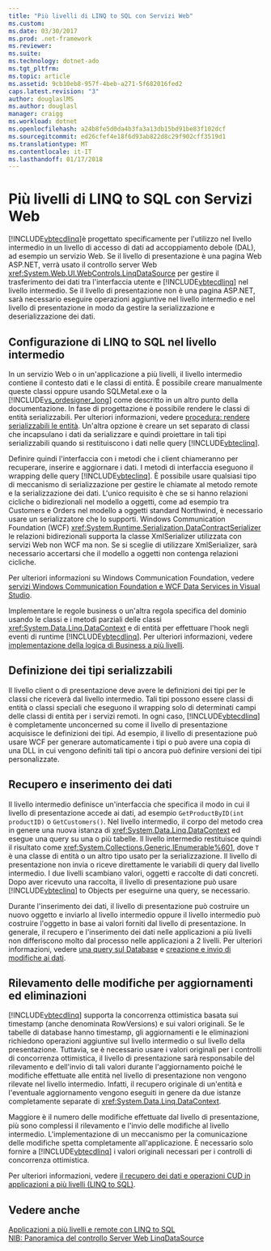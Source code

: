 ```yaml
---
title: "Più livelli di LINQ to SQL con Servizi Web"
ms.custom: 
ms.date: 03/30/2017
ms.prod: .net-framework
ms.reviewer: 
ms.suite: 
ms.technology: dotnet-ado
ms.tgt_pltfrm: 
ms.topic: article
ms.assetid: 9cb10eb8-957f-4beb-a271-5f682016fed2
caps.latest.revision: "3"
author: douglaslMS
ms.author: douglasl
manager: craigg
ms.workload: dotnet
ms.openlocfilehash: a24b8fe5d0da4b3fa3a13db15bd91be83f102dcf
ms.sourcegitcommit: ed26cfef4e18f6d93ab822d8c29f902cff3519d1
ms.translationtype: MT
ms.contentlocale: it-IT
ms.lasthandoff: 01/17/2018
---
```

# <a name="linq-to-sql-n-tier-with-web-services"></a>Più livelli di LINQ to SQL con Servizi Web
[!INCLUDE[vbtecdlinq](../../../../../../includes/vbtecdlinq-md.md)]è progettato specificamente per l'utilizzo nel livello intermedio in un livello di accesso di dati ad accoppiamento debole (DAL), ad esempio un servizio Web. Se il livello di presentazione è una pagina Web ASP.NET, verrà usato il controllo server Web <xref:System.Web.UI.WebControls.LinqDataSource> per gestire il trasferimento dei dati tra l'interfaccia utente e [!INCLUDE[vbtecdlinq](../../../../../../includes/vbtecdlinq-md.md)] nel livello intermedio. Se il livello di presentazione non è una pagina ASP.NET, sarà necessario eseguire operazioni aggiuntive nel livello intermedio e nel livello di presentazione in modo da gestire la serializzazione e deserializzazione dei dati.  
  
## <a name="setting-up-linq-to-sql-on-the-middle-tier"></a>Configurazione di LINQ to SQL nel livello intermedio  
 In un servizio Web o in un'applicazione a più livelli, il livello intermedio contiene il contesto dati e le classi di entità. È possibile creare manualmente queste classi oppure usando SQLMetal.exe o la [!INCLUDE[vs_ordesigner_long](../../../../../../includes/vs-ordesigner-long-md.md)] come descritto in un altro punto della documentazione. In fase di progettazione è possibile rendere le classi di entità serializzabili. Per ulteriori informazioni, vedere [procedura: rendere serializzabili le entità](../../../../../../docs/framework/data/adonet/sql/linq/how-to-make-entities-serializable.md). Un'altra opzione è creare un set separato di classi che incapsulano i dati da serializzare e quindi proiettare in tali tipi serializzabili quando si restituiscono i dati nelle query [!INCLUDE[vbteclinq](../../../../../../includes/vbteclinq-md.md)].  
  
 Definire quindi l'interfaccia con i metodi che i client chiameranno per recuperare, inserire e aggiornare i dati. I metodi di interfaccia eseguono il wrapping delle query [!INCLUDE[vbteclinq](../../../../../../includes/vbteclinq-md.md)]. È possibile usare qualsiasi tipo di meccanismo di serializzazione per gestire le chiamate al metodo remote e la serializzazione dei dati. L'unico requisito è che se si hanno relazioni cicliche o bidirezionali nel modello a oggetti, come ad esempio tra Customers e Orders nel modello a oggetti standard Northwind, è necessario usare un serializzatore che lo supporti. Windows Communication Foundation (WCF) <xref:System.Runtime.Serialization.DataContractSerializer> le relazioni bidirezionali supporta la classe XmlSerializer utilizzata con servizi Web non WCF ma non. Se si sceglie di utilizzare XmlSerializer, sarà necessario accertarsi che il modello a oggetti non contenga relazioni cicliche.  
  
 Per ulteriori informazioni su Windows Communication Foundation, vedere [servizi Windows Communication Foundation e WCF Data Services in Visual Studio](/visualstudio/data-tools/windows-communication-foundation-services-and-wcf-data-services-in-visual-studio).  
  
 Implementare le regole business o un'altra regola specifica del dominio usando le classi e i metodi parziali delle classi <xref:System.Data.Linq.DataContext> e di entità per effettuare l'hook negli eventi di runtime [!INCLUDE[vbtecdlinq](../../../../../../includes/vbtecdlinq-md.md)]. Per ulteriori informazioni, vedere [implementazione della logica di Business a più livelli](../../../../../../docs/framework/data/adonet/sql/linq/implementing-business-logic-linq-to-sql.md).  
  
## <a name="defining-the-serializable-types"></a>Definizione dei tipi serializzabili  
 Il livello client o di presentazione deve avere le definizioni dei tipi per le classi che riceverà dal livello intermedio. Tali tipi possono essere classi di entità o classi speciali che eseguono il wrapping solo di determinati campi delle classi di entità per i servizi remoti. In ogni caso, [!INCLUDE[vbtecdlinq](../../../../../../includes/vbtecdlinq-md.md)] è completamente unconcerned su come il livello di presentazione acquisisce le definizioni dei tipi. Ad esempio, il livello di presentazione può usare WCF per generare automaticamente i tipi o può avere una copia di una DLL in cui vengono definiti tali tipi o ancora può definire versioni dei tipi personalizzate.  
  
## <a name="retrieving-and-inserting-data"></a>Recupero e inserimento dei dati  
 Il livello intermedio definisce un'interfaccia che specifica il modo in cui il livello di presentazione accede ai dati, ad esempio `GetProductByID(int productID)` o `GetCustomers()`. Nel livello intermedio, il corpo del metodo crea in genere una nuova istanza di <xref:System.Data.Linq.DataContext> ed esegue una query su una o più tabelle. Il livello intermedio restituisce quindi il risultato come <xref:System.Collections.Generic.IEnumerable%601>, dove `T` è una classe di entità o un altro tipo usato per la serializzazione. Il livello di presentazione non invia o riceve direttamente le variabili di query dal livello intermedio. I due livelli scambiano valori, oggetti e raccolte di dati concreti. Dopo aver ricevuto una raccolta, il livello di presentazione può usare [!INCLUDE[vbteclinq](../../../../../../includes/vbteclinq-md.md)] to Objects per eseguirne una query, se necessario.  
  
 Durante l'inserimento dei dati, il livello di presentazione può costruire un nuovo oggetto e inviarlo al livello intermedio oppure il livello intermedio può costruire l'oggetto in base ai valori forniti dal livello di presentazione. In generale, il recupero e l'inserimento dei dati nelle applicazioni a più livelli non differiscono molto dal processo nelle applicazioni a 2 livelli. Per ulteriori informazioni, vedere [una query sul Database](../../../../../../docs/framework/data/adonet/sql/linq/querying-the-database.md) e [creazione e invio di modifiche ai dati](../../../../../../docs/framework/data/adonet/sql/linq/making-and-submitting-data-changes.md).  
  
## <a name="tracking-changes-for-updates-and-deletes"></a>Rilevamento delle modifiche per aggiornamenti ed eliminazioni  
 [!INCLUDE[vbtecdlinq](../../../../../../includes/vbtecdlinq-md.md)] supporta la concorrenza ottimistica basata sui timestamp (anche denominata RowVersions) e sui valori originali. Se le tabelle di database hanno timestamp, gli aggiornamenti e le eliminazioni richiedono operazioni aggiuntive sul livello intermedio o sul livello della presentazione. Tuttavia, se è necessario usare i valori originali per i controlli di concorrenza ottimistica, il livello di presentazione sarà responsabile del rilevamento e dell'invio di tali valori durante l'aggiornamento poiché le modifiche effettuate alle entità nel livello di presentazione non vengono rilevate nel livello intermedio. Infatti, il recupero originale di un'entità e l'eventuale aggiornamento vengono eseguiti in genere da due istanze completamente separate di <xref:System.Data.Linq.DataContext>.  
  
 Maggiore è il numero delle modifiche effettuate dal livello di presentazione, più sono complessi il rilevamento e l'invio delle modifiche al livello intermedio. L'implementazione di un meccanismo per la comunicazione delle modifiche spetta completamente all'applicazione. È necessario solo fornire a [!INCLUDE[vbtecdlinq](../../../../../../includes/vbtecdlinq-md.md)] i valori originali necessari per i controlli di concorrenza ottimistica.  
  
 Per ulteriori informazioni, vedere [il recupero dei dati e operazioni CUD in applicazioni a più livelli (LINQ to SQL)](../../../../../../docs/framework/data/adonet/sql/linq/data-retrieval-and-cud-operations-in-n-tier-applications.md).  
  
## <a name="see-also"></a>Vedere anche  
 [Applicazioni a più livelli e remote con LINQ to SQL](../../../../../../docs/framework/data/adonet/sql/linq/n-tier-and-remote-applications-with-linq-to-sql.md)  
 [NIB: Panoramica del controllo Server Web LinqDataSource](http://msdn.microsoft.com/en-us/104cfc3f-7385-47d3-8a51-830dfa791136)
